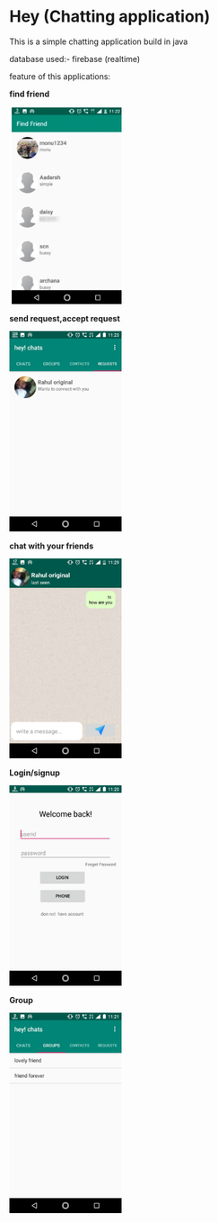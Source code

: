 # Hey (Chatting application)
This is a simple chatting application  build in java 

database used:- firebase (realtime) 

feature of this applications:

**find friend**

<img src="https://github.com/Rahul7f/Hey/blob/master/screenshort/findok.jpeg" alt="drawing" width="200"/>

**send request,accept request**

<img src="https://github.com/Rahul7f/Hey/blob/master/screenshort/request.jpeg" alt="drawing" width="200"/>

**chat with your friends**

<img src="https://github.com/Rahul7f/Hey/blob/master/screenshort/chat.jpeg" alt="drawing" width="200"/>

**Login/signup**

<img src="https://github.com/Rahul7f/Hey/blob/master/screenshort/login.jpeg" alt="drawing" width="200"/>


**Group**

<img src="https://github.com/Rahul7f/Hey/blob/master/screenshort/group.jpeg" alt="drawing" width="200"/>
